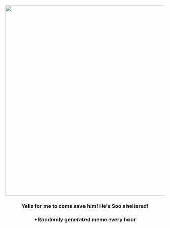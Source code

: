 <p align="center">
        <img src="https://i.redd.it/y5hbt78rnrk91.gif" width="600" height="600">
        </p>
        <h3 align="center">Yells for me to come save him! He's Soo sheltered!</h3>
        <h3 align="center">*Randomly generated meme every hour</h3>
    